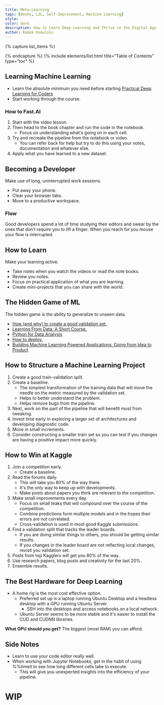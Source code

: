 ```yaml
---
title: Meta-Learning
tags: [Books, L2L, Self-Improvement, Machine Learning]
style: 
color: dark
description: How to Learn Deep Learning and Thrive in the Digital Age
author: Radek Osmulski
---
```


{% capture list_items %}

{% endcapture %}
{% include elements/list.html title="Table of Contents" type="toc" %}

## Learning Machine Learning
* Learn the absolute minimum you need before starting [Practical Deep Learning for Coders](https://course.fast.ai/)
* Start working through the course.

### How to Fast.AI
1. Start with the video lesson.
2. Then head to the book chapter and run the code in the notebook.
    * Focus on understanding what's going on in each cell.
3. Try and recreate the pipeline from  the notebook or video.
    * You can refer back for help but try to do this using your notes, documentation and whatever else.
4. Apply what you have learned to a new dataset.

## Becoming a Developer
Make use of long, uninterrupted work sessions.
* Put away your phone.
* Clear your browser tabs.
* Move to a productive workspace.

### Flow
Good developers spend a lot of time studying their editors and swear by the ones that don't require you to lift a finger. When you reach for you mouse your flow is interrupted.

## How to Learn
Make your learning active.
* Take notes when you watch the videos or read the note books.
* Review you notes.
* Focus on practical application of what you are learning.
* Create mini-projects that you can share with the world.

## The Hidden Game of ML
The hidden game is the ability to generalize to unseen data.
* [How (and why) to create a good validation set.](https://www.fast.ai/2017/11/13/validation-sets/)
* [Learning From Data: A Short Course.](https://www.amazon.com/Learning-Data-Yaser-S-Abu-Mostafa/dp/1600490069)
* [Python for Data Analysis](https://wesmckinney.com/book/)
* [How to deploy.](https://youtu.be/5L3Ao5KuCC4)
* [Building Machine Learning Powered Applications: Going from Idea to Product](https://www.amazon.com/Building-Machine-Learning-Powered-Applications/dp/149204511X)

## How to Structure a Machine Learning Project
1. Create a good train-validation split.
2. Create a baseline.
    * The simplest transformation of the training data that will move the needle on the metric measured by the validation set.
    * Helps to better understand the problem.
    * Helps remove bugs from the pipeline.
3. Next, work on the part of the pipeline that will benefit most from tweaking.
4. Invest time early in exploring a larger set of architectures and developing diagnostic code.
5. Move in small increments.
6. Consider constructing a smaller train set so you can test if you changes are having a positive impact more quickly.

## How to Win at Kaggle
1. Join a competition early.
    * Create a baseline.
2. Read the forums daily.
    * This will take you 80% of the way there.
    * It's the only way to keep up with developments.
    * Make posts about papers you think are relevant to the competition.
3. Make small improvements every day.
    * Focus on small teaks that will compound over the course of the competition.
    * Combine predictions form multiple models and in the hopes their errors are not correlated.
    * Cross-validation is used in most good Kaggle submissions.
4. Find a validation split that tracks the leader boards.
    * If you are doing similar things to others, you should be getting similar results.
    * If you changes in the leader board are not reflecting local changes, revisit you validation set.
5. Posts from top Kagglers will get you 80% of the way.
6. Use research papers, blog posts and creativity for the last 20%.
7. Ensemble results.


## The Best Hardware for Deep Learning
* A home rig is the most cost effective option.
    * Preferred set up is a laptop running Ubuntu Desktop and a headless desktop with a GPU running Ubuntu Server.
        * SSH into the desktops and access notebooks on a local network.
    * Ubuntu Server seems to be more stable and it's easier to install the CUD and CUDNN libraries.

**What GPU should you get?**
The biggest (most RAM) you can afford.

## Side Notes
* Learn to use your code editor really well.
* When working with Jupyter Notebooks, get in the habit of using %%timeit to see how long different cells take to execute.
    * This will give you unexpected insights into the efficiency of your pipeline.

# WIP